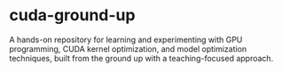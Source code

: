 # cuda-ground-up
A hands-on repository for learning and experimenting with GPU programming, CUDA kernel optimization, and model optimization techniques, built from the ground up with a teaching-focused approach.
